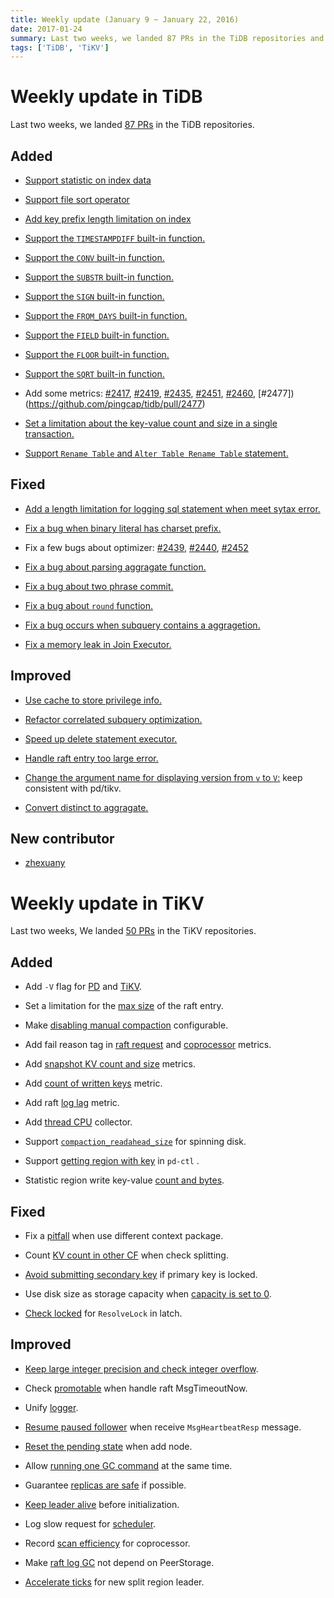 ```yaml
---
title: Weekly update (January 9 ~ January 22, 2016)
date: 2017-01-24
summary: Last two weeks, we landed 87 PRs in the TiDB repositories and 50 PRs in the TiKV repositories.
tags: ['TiDB', 'TiKV']
---
```


# Weekly update in TiDB

Last two weeks, we landed [87 PRs](https://github.com/pingcap/tidb/pulls?utf8=%E2%9C%93&q=is%3Apr%20is%3Amerged%20merged%3A2017-01-09..2017-01-22%20) in the TiDB repositories.

## Added

* [Support statistic on index data](https://github.com/pingcap/tidb/pull/2349)

* [Support file sort operator](https://github.com/pingcap/tidb/pull/2377)

* [Add key prefix length limitation on index](https://github.com/pingcap/tidb/pull/2380)

* [Support the `TIMESTAMPDIFF` built-in function.](https://github.com/pingcap/tidb/pull/2386)

* [Support the `CONV` built-in function.](https://github.com/pingcap/tidb/pull/2390)

* [Support the `SUBSTR` built-in function.](https://github.com/pingcap/tidb/pull/2422)

* [Support the `SIGN` built-in function.](https://github.com/pingcap/tidb/pull/2427)

* [Support the `FROM_DAYS` built-in function.](https://github.com/pingcap/tidb/pull/2434)

* [Support the `FIELD` built-in function.](https://github.com/pingcap/tidb/pull/2449)

* [Support the `FLOOR` built-in function.](https://github.com/pingcap/tidb/pull/2484)

* [Support the `SQRT` built-in function.](https://github.com/pingcap/tidb/pull/2493)

* Add some metrics: [#2417](https://github.com/pingcap/tidb/pull/2417), [#2419](https://github.com/pingcap/tidb/pull/2419), [#2435](https://github.com/pingcap/tidb/pull/2435), [#2451](https://github.com/pingcap/tidb/pull/2451), [#2460](https://github.com/pingcap/tidb/pull/2460), [#2477])(https://github.com/pingcap/tidb/pull/2477)

* [Set a limitation about the key-value count and size in a single transaction.](https://github.com/pingcap/tidb/pull/2426)

* [Support `Rename Table` and `Alter Table Rename Table` statement.](https://github.com/pingcap/tidb/pull/2444)



## Fixed

* [Add a length limitation for logging sql statement when meet sytax error.](https://github.com/pingcap/tidb/pull/2415)

* [Fix a bug when binary literal has charset prefix.](https://github.com/pingcap/tidb/pull/2438)

* Fix a few bugs about optimizer: [#2439](https://github.com/pingcap/tidb/pull/2439), [#2440](https://github.com/pingcap/tidb/pull/2440), [#2452](https://github.com/pingcap/tidb/pull/2452)

* [Fix a bug about parsing aggragate function.](https://github.com/pingcap/tidb/pull/2453)

* [Fix a bug about two phrase commit.](https://github.com/pingcap/tidb/pull/2454)

* [Fix a bug about `round` function.](https://github.com/pingcap/tidb/pull/2461)

* [Fix a bug occurs when subquery contains a aggragetion.](https://github.com/pingcap/tidb/pull/2486)

* [Fix a memory leak in Join Executor.](https://github.com/pingcap/tidb/pull/2505)


## Improved

* [Use cache to store privilege info.](https://github.com/pingcap/tidb/pull/2388)

* [Refactor correlated subquery optimization.](https://github.com/pingcap/tidb/pull/2411)

* [Speed up delete statement executor.](https://github.com/pingcap/tidb/pull/2421)

* [Handle raft entry too large error.](https://github.com/pingcap/tidb/pull/2425)

* [Change the argument name for displaying version from `v` to `V`:](https://github.com/pingcap/tidb/pull/2442) keep consistent with pd/tikv.

* [Convert distinct to aggragate.](https://github.com/pingcap/tidb/pull/2515)


## New contributor

* [zhexuany](https://github.com/zhexuany)


# Weekly update in TiKV

Last two weeks, We landed [50 PRs](https://github.com/search?utf8=%E2%9C%93&q=repo%3Apingcap%2Ftikv+repo%3Apingcap%2Fpd+is%3Apr+is%3Amerged+merged%3A2017-01-08..2017-01-21&type=Issues&ref=searchresults) in the TiKV repositories.

## Added

* Add `-V` flag for [PD](https://github.com/pingcap/pd/pull/472) and [TiKV](https://github.com/pingcap/tikv/pull/1499).

* Set a limitation for the [max size](https://github.com/pingcap/tikv/pull/1480) of the raft entry. 

* Make [disabling manual compaction](https://github.com/pingcap/tikv/pull/1491) configurable.

* Add fail reason tag in [raft request](https://github.com/pingcap/tikv/pull/1492) and [coprocessor](https://github.com/pingcap/tikv/pull/1518) metrics. 

* Add [snapshot KV count and size](https://github.com/pingcap/tikv/pull/1493) metrics.

* Add [count of written keys](https://github.com/pingcap/tikv/pull/1496) metric.

* Add raft [log lag](https://github.com/pingcap/tikv/pull/1502) metric.

* Add [thread CPU](https://github.com/pingcap/tikv/pull/1494) collector.

* Support [`compaction_readahead_size`](https://github.com/pingcap/tikv/pull/1510) for spinning disk. 

* Support [getting region with key](https://github.com/pingcap/pd/pull/474) in `pd-ctl` .

* Statistic region write key-value [count and bytes](https://github.com/pingcap/tikv/pull/1517).

## Fixed

* Fix a [pitfall](https://github.com/pingcap/pd/pull/470) when use different context package.

* Count [KV count in other CF](https://github.com/pingcap/tikv/pull/1495) when check splitting.

* [Avoid submitting secondary key](https://github.com/pingcap/tikv/pull/1515) if primary key is locked. 

* Use disk size as storage capacity when [capacity is set to 0](https://github.com/pingcap/tikv/pull/1526).

* [Check locked](https://github.com/pingcap/tikv/pull/1530) for `ResolveLock` in latch.

## Improved

* [Keep large integer precision and check integer overflow](https://github.com/pingcap/tikv/pull/1437).

* Check [promotable](https://github.com/pingcap/tikv/pull/1473) when handle raft MsgTimeoutNow.

* Unify [logger](https://github.com/pingcap/tikv/pull/1476).

* [Resume paused follower](https://github.com/pingcap/tikv/pull/1483) when receive `MsgHeartbeatResp` message.

* [Reset the pending state](https://github.com/pingcap/tikv/pull/1489) when add node. 

* Allow [running one GC command](https://github.com/pingcap/tikv/pull/1497) at the same time.

* Guarantee [replicas are safe](https://github.com/pingcap/pd/pull/473) if possible.

* [Keep leader alive](https://github.com/pingcap/pd/pull/475) before initialization.

* Log slow request for [scheduler](https://github.com/pingcap/tikv/pull/1520). 

* Record [scan efficiency](https://github.com/pingcap/tikv/pull/1521) for coprocessor.

* Make [raft log GC](https://github.com/pingcap/tikv/pull/1535) not depend on PeerStorage. 

* [Accelerate ticks](https://github.com/pingcap/tikv/pull/1544) for new split region leader.
